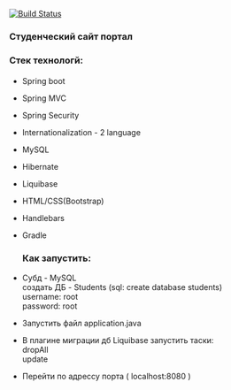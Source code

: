[![Build Status](https://travis-ci.org/WitoldJnc/students-web-app.svg?branch=master)](https://travis-ci.org/WitoldJnc/students-web-app)

### Студенческий сайт портал  
#### 
### Стек технологй:  
#### 
* Spring boot  
* Spring MVC  
* Spring Security  
* Internationalization - 2 language  
* MySQL  
* Hibernate  
* Liquibase  
* HTML/CSS(Bootstrap)  
* Handlebars  
* Gradle  

  ### Как запустить:  
* Субд - MySQL  
    создать ДБ - Students (sql: create database students)  
    username: root  
    password: root  
* Запустить файл application.java  
* В плагине миграции дб Liquibase запустить таски:  
     dropAll  
     update  
* Перейти по адрессу порта ( localhost:8080 )
     
  
